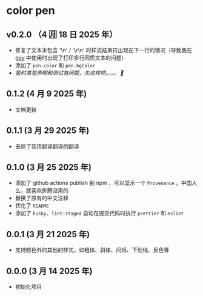 # color pen

## v0.2.0 （4 🈷️ 18 日 2025 年）

- 修复了文本末包含 '\n' / '\r\n' 时样式结束符出现在下一行的情况（导致我在 [gvv](https://www.npmjs.com/package/gvv) 中使用时出现了打印多行同质文本的问题）
- 添加了 `pen.color` 和 `pen.bgColor`
- _暂时类型声明和测试有问题，先这样吧。。。。 🐛_

## 0.1.2 (4 月 9 2025 年)

- 文档更新

## 0.1.1 (3 月 29 2025 年)

- 去除了我用翻译翻译的翻译

## 0.1.0 (3 月 25 2025 年)

- 添加了 github actions publish 到 npm ，可以显示一个 `Provenance` 。中国人么，就喜欢折腾没用的
- 替换了原有的中文注释
- 优化了 `README`
- 添加了 `husky`、`lint-staged` 自动在提交代码时执行 `prettier` 和 `eslint`

## 0.0.1 (3 月 21 2025 年)

- 支持颜色外的其他的样式，如粗体、斜体、闪烁、下划线、反色等

## 0.0.0 (3 月 14 2025 年)

- 初始化项目
